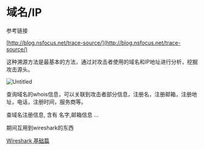 # 域名/IP

参考链接

[http://blog.nsfocus.net/trace-source/](http://blog.nsfocus.net/trace-source/)

这种溯源方法是最基本的方法，通过对攻击者使用的域名和IP地址进行分析，挖掘攻击源头。

![Untitled](%E5%9F%9F%E5%90%8D%20IP%201b19ebb37e5a43dcb814c0190d3c5a79/Untitled.png)

查询域名的whois信息，可以关联到攻击者部分信息，注册名，注册邮箱，注册地址，电话，注册时间，服务商等。

查域名注册信息, 含有 名字,邮箱信息 …

期间互用到wireshark的东西

[Wireshark 基础篇](https://www.notion.so/Wireshark-f07aafe54259462da43366e3c08232e9?pvs=21)